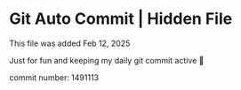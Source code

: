 # Git Auto Commit | Hidden File

This file was added Feb 12, 2025

Just for fun and keeping my daily git commit active 🤪

commit number: 1491113
